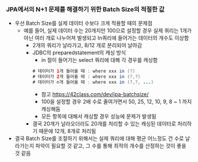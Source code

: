 ### JPA에서의 N+1 문제를 해결하기 위한 Batch Size의 적절한 값
- 우선 Batch Size를 실제 데이터 수보다 크게 적용할 때의 문제점
  - 예를 들어, 실제 데이터 수는 20개지만 100으로 설정할 경우 실제 쿼리는 1개가 아닌 여러 개로 나누어져 발생되고 In쿼리에 들어가는 데이터의 개수도 이상함
    - 2개의 쿼리가 날라가고, 8/12 개로 분리되어 날아감
    - JDBC의 preparedstatement의 캐싱 방식
      - in 절이 들어가는 select 쿼리에 대해 각 경우를 캐싱함
      ```java
      # 데이터가 1개 들어올 때 : where xxx in (?)
      # 데이터가 2개 들어올 때 : where xxx in (?,?)
      # 데이터가 n개 들어올 때 : where xxx in (?,?, ...)
      ```
      - 참고 https://42class.com/dev/jpa-batchsize/
      - 100을 설정할 경우 2배 수로 줄여가면서 50, 25, 12, 10, 9, 8 ~ 1 까지 캐싱해둠
      - 모든 항목에 대해서 캐싱할 경우 성능에 문제가 발생됨
    - 결국 20개가 날라오더라도 20개를 처리할 수 있는 캐싱된 데이터로 처리하기 때문에 12개, 8개로 처리됨
- 결국 Batch Size를 조절하기 위해서는 실제 쿼리에 대해 평균 어느정도 건 수로 날라가는지 파악이 필요할 것 같고, 그 수를 통해 최적의 개수를 산정하는 것이 좋을 것 같음